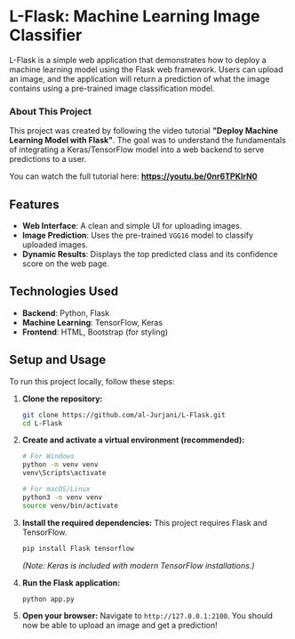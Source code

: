# L-Flask: Machine Learning Image Classifier

L-Flask is a simple web application that demonstrates how to deploy a machine learning model using the Flask web framework. Users can upload an image, and the application will return a prediction of what the image contains using a pre-trained image classification model.

### About This Project

This project was created by following the video tutorial **"Deploy Machine Learning Model with Flask"**. The goal was to understand the fundamentals of integrating a Keras/TensorFlow model into a web backend to serve predictions to a user.

You can watch the full tutorial here: **https://youtu.be/0nr6TPKlrN0**

## Features

-   **Web Interface**: A clean and simple UI for uploading images.
-   **Image Prediction**: Uses the pre-trained `VGG16` model to classify uploaded images.
-   **Dynamic Results**: Displays the top predicted class and its confidence score on the web page.

## Technologies Used

-   **Backend**: Python, Flask
-   **Machine Learning**: TensorFlow, Keras
-   **Frontend**: HTML, Bootstrap (for styling)

## Setup and Usage

To run this project locally, follow these steps:

1.  **Clone the repository:**
    ```bash
    git clone https://github.com/al-Jurjani/L-Flask.git
    cd L-Flask
    ```

2.  **Create and activate a virtual environment (recommended):**
    ```bash
    # For Windows
    python -m venv venv
    venv\Scripts\activate

    # For macOS/Linux
    python3 -m venv venv
    source venv/bin/activate
    ```

3.  **Install the required dependencies:**
    This project requires Flask and TensorFlow.
    ```bash
    pip install Flask tensorflow
    ```
    *(Note: Keras is included with modern TensorFlow installations.)*

4.  **Run the Flask application:**
    ```bash
    python app.py
    ```

5.  **Open your browser:**
    Navigate to `http://127.0.0.1:2100`. You should now be able to upload an image and get a prediction!
